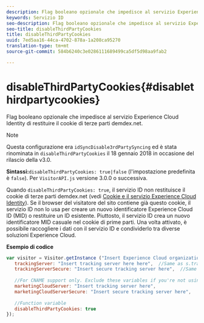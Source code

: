 ```yaml
---
description: Flag booleano opzionale che impedisce al servizio Experience Cloud Identity di restituire il cookie di terze parti demdex.net.
keywords: Servizio ID
seo-description: Flag booleano opzionale che impedisce al servizio Experience Cloud Identity di restituire il cookie di terze parti demdex.net.
seo-title: disableThirdPartyCookies
title: disableThirdPartyCookies
uuid: 7ed5aa16-44ca-4702-878a-1a208ca95270
translation-type: tm+mt
source-git-commit: 584b6240c3e0286111689499ca5df5d98aa9fab2

---
```



# disableThirdPartyCookies{#disablethirdpartycookies}

Flag booleano opzionale che impedisce al servizio Experience Cloud Identity di restituire il cookie di terze parti demdex.net.

>[!NOTE]
>
>Questa configurazione era `idSyncDisable3rdPartySyncing` ed è stata rinominata in `disableThirdPartyCookies` il 18 gennaio 2018 in occasione del rilascio della v3.0.

**Sintassi:**`disableThirdPartyCookies: true|false` (l'impostazione predefinita è `false`). Per `VisitorAPI.js` versione 3.0.0 o successiva.

Quando `disableThirdPartyCookies: true`, il servizio ID non restituisce il cookie di terze parti demdex.net (vedi [Cookie e il servizio Experience Cloud Identity](../../introduction/cookies.md)). Se il browser del visitatore del sito contiene già questo cookie, il servizio ID non lo usa per creare un nuovo identificatore Experience Cloud ID (MID) o restituire un ID esistente. Piuttosto, il servizio ID crea un nuovo identificatore MID casuale nel cookie di prime parti. Una volta attivato, è possibile raccogliere i dati con il servizio ID e condividerlo tra diverse soluzioni Experience Cloud.

**Esempio di codice**

```js
var visitor = Visitor.getInstance ("Insert Experience Cloud organization ID here",{ 
   trackingServer: "Insert tracking server here here",  //Same as s.trackingServer 
   trackingServerSecure: "Insert secure tracking server here",  //Same as s.trackingServerSecure 
 
   //For CNAME support only. Exclude these variables if you're not using CNAME 
   marketingCloudServer: "Insert tracking server here", 
   marketingCloudServerSecure: "Insert secure tracking server here", 
 
   //Function variable 
   disableThirdPartyCookies: true 
});
```

